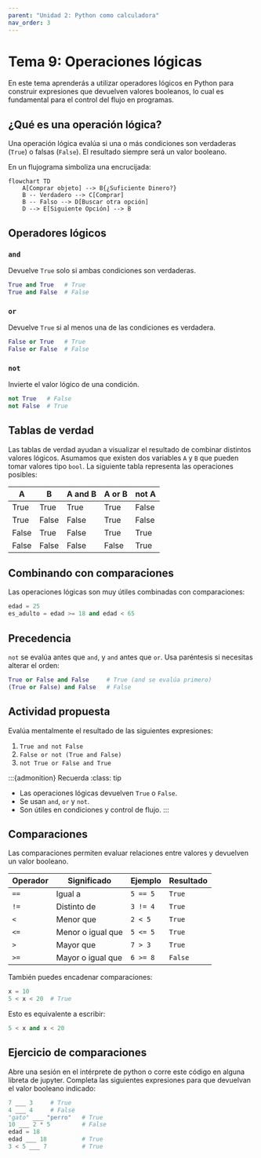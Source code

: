 ```yaml
---
parent: "Unidad 2: Python como calculadora"
nav_order: 3
---
```


# Tema 9: Operaciones lógicas

En este tema aprenderás a utilizar operadores lógicos en Python para construir expresiones que devuelven valores booleanos, lo cual es fundamental para el control del flujo en programas.

## ¿Qué es una operación lógica?

Una operación lógica evalúa si una o más condiciones son verdaderas (`True`) o falsas (`False`). El resultado siempre será un valor booleano.

En un flujograma simboliza una encrucijada:

```{mermaid}
flowchart TD
    A[Comprar objeto] --> B{¿Suficiente Dinero?}
    B -- Verdadero --> C[Comprar]
    B -- Falso --> D[Buscar otra opción]
	D --> E[Siguiente Opción] --> B
```

## Operadores lógicos

### `and`

Devuelve `True` solo si ambas condiciones son verdaderas.

```python
True and True   # True
True and False  # False
```

### `or`

Devuelve `True` si al menos una de las condiciones es verdadera.

```python
False or True   # True
False or False  # False
```

### `not`

Invierte el valor lógico de una condición.

```python
not True   # False
not False  # True
```

## Tablas de verdad

Las tablas de verdad ayudan a visualizar el resultado de combinar distintos valores lógicos. Asumamos que existen dos variables `A` y `B` que pueden tomar valores tipo `bool`. La siguiente tabla representa las operaciones posibles:

| A     | B     | A and B | A or B | not A |
|-------|-------|---------|--------|--------|
| True  | True  | True    | True   | False  |
| True  | False | False   | True   | False  |
| False | True  | False   | True   | True   |
| False | False | False   | False  | True   |


## Combinando con comparaciones

Las operaciones lógicas son muy útiles combinadas con comparaciones:

```python
edad = 25
es_adulto = edad >= 18 and edad < 65
```

## Precedencia

`not` se evalúa antes que `and`, y `and` antes que `or`. Usa paréntesis si necesitas alterar el orden:

```python
True or False and False     # True (and se evalúa primero)
(True or False) and False   # False
```

## Actividad propuesta

Evalúa mentalmente el resultado de las siguientes expresiones:

1. `True and not False`
2. `False or not (True and False)`
3. `not True or False and True`

:::{admonition} Recuerda
:class: tip
- Las operaciones lógicas devuelven `True` o `False`.
- Se usan `and`, `or` y `not`.
- Son útiles en condiciones y control de flujo.
:::

## Comparaciones

Las comparaciones permiten evaluar relaciones entre valores y devuelven un valor booleano.

| Operador | Significado            | Ejemplo         | Resultado |
|----------|------------------------|------------------|-----------|
| `==`     | Igual a                | `5 == 5`         | `True`    |
| `!=`     | Distinto de            | `3 != 4`         | `True`    |
| `<`      | Menor que              | `2 < 5`          | `True`    |
| `<=`     | Menor o igual que      | `5 <= 5`         | `True`    |
| `>`      | Mayor que              | `7 > 3`          | `True`    |
| `>=`     | Mayor o igual que      | `6 >= 8`         | `False`   |

También puedes encadenar comparaciones:

```python
x = 10
5 < x < 20  # True
```

Esto es equivalente a escribir:

```python
5 < x and x < 20
```

## Ejercicio de comparaciones

Abre una sesión en el intérprete de python o corre este código en alguna libreta de jupyter.
Completa las siguientes expresiones para que devuelvan el valor booleano indicado:

```python
7 ___ 3     # True
4 ___ 4     # False
"gato" ___ "perro"   # True
10 ___ 2 * 5         # False
edad = 18  
edad ___ 18          # True
3 < 5 ___ 7          # True
```
